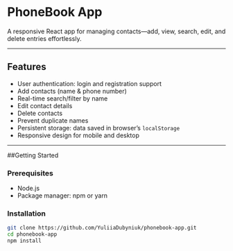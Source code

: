 # PhoneBook App

A responsive React app for managing contacts—add, view, search, edit, and delete entries effortlessly.

---

## Features

- User authentication: login and registration support
- Add contacts (name & phone number)  
- Real-time search/filter by name  
- Edit contact details  
- Delete contacts  
- Prevent duplicate names  
- Persistent storage: data saved in browser’s `localStorage`  
- Responsive design for mobile and desktop

---

##Getting Started

### Prerequisites

- Node.js
- Package manager: npm or yarn

### Installation

```bash
git clone https://github.com/YuliiaDubyniuk/phonebook-app.git
cd phonebook-app
npm install
